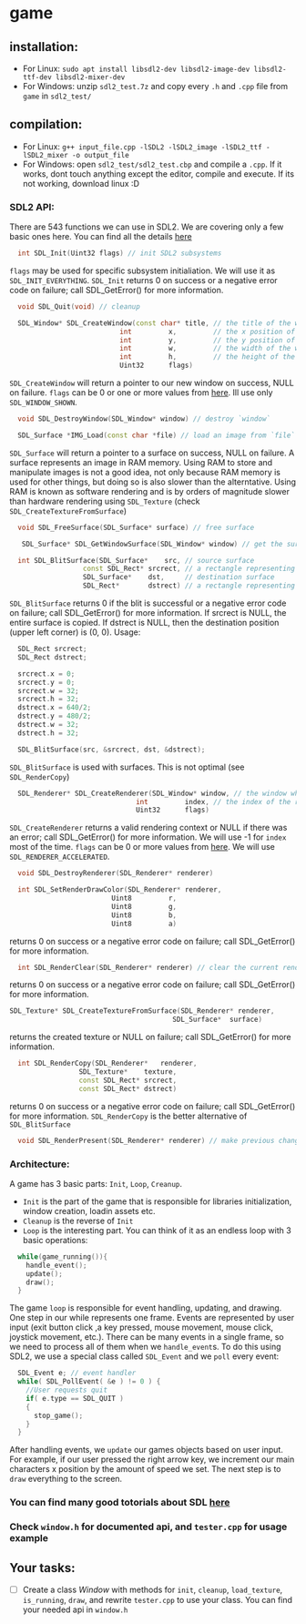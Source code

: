 # game

## installation:
  * For Linux: `sudo apt install libsdl2-dev libsdl2-image-dev libsdl2-ttf-dev libsdl2-mixer-dev`
  * For Windows: unzip `sdl2_test.7z` and copy every `.h` and `.cpp` file from `game` in `sdl2_test/`
  
## compilation:
  * For Linux: `g++ input_file.cpp -lSDL2 -lSDL2_image -lSDL2_ttf -lSDL2_mixer -o output_file`
  * For Windows: open `sdl2_test/sdl2_test.cbp` and compile a `.cpp`. If it works, dont touch anything except the editor, compile and execute. If its not working, download linux :D
  
### SDL2 API:
  There are 543 functions we can use in SDL2. We are covering only a few basic ones here. You can find all the details [here](https://wiki.libsdl.org/APIByCategory)
  
  ```C++
    int SDL_Init(Uint32 flags) // init SDL2 subsystems
  ```
  `flags` may be used for specific subsystem initialiation. We will use it as `SDL_INIT_EVERYTHING`.
  `SDL_Init` returns 0 on success or a negative error code on failure; call SDL_GetError() for more information. 
  
  ```C++
    void SDL_Quit(void) // cleanup
  ```
  
  ```C++
    SDL_Window* SDL_CreateWindow(const char* title, // the title of the window
                             int         x,         // the x position of the window, SDL_WINDOWPOS_CENTERED, or SDL_WINDOWPOS_UNDEFINED
                             int         y,         // the y position of the window, SDL_WINDOWPOS_CENTERED, or SDL_WINDOWPOS_UNDEFINED
                             int         w,         // the width of the window, in screen coordinates
                             int         h,         // the height of the window, in screen coordinates
                             Uint32      flags)
  ```
  `SDL_CreateWindow` will return a pointer to our new window on success, NULL on failure.
  `flags` can be 0 or one or more values from [here](https://wiki.libsdl.org/SDL_WindowFlags). Ill use only `SDL_WINDOW_SHOWN`.
  
  ```C++
    void SDL_DestroyWindow(SDL_Window* window) // destroy `window`
  ```
  
  ```C++
    SDL_Surface *IMG_Load(const char *file) // load an image from `file` (path to image)
  ```
   `SDL_Surface` will return a pointer to a surface on success, NULL on failure.
   A surface represents an image in RAM memory. Using RAM to store and manipulate images is not a good idea, not only because RAM memory is used for other things, but doing so is also slower than the alterntative. Using RAM is known as software rendering and is by orders of magnitude slower than hardware rendering using `SDL_Texture` (check `SDL_CreateTextureFromSurface`)
   
  ```C++
    void SDL_FreeSurface(SDL_Surface* surface) // free surface
  ```
  
  ```C++
     SDL_Surface* SDL_GetWindowSurface(SDL_Window* window) // get the surface of our window
  ```
  
  ```C++
    int SDL_BlitSurface(SDL_Surface*    src, // source surface
                    const SDL_Rect* srcrect, // a rectangle representing the part of the src surface we want to blit from
                    SDL_Surface*    dst,     // destination surface
                    SDL_Rect*       dstrect) // a rectangle representing the part of the dst surface we want to blit to
  ```
  `SDL_BlitSurface` returns 0 if the blit is successful or a negative error code on failure; call SDL_GetError() for more information. 
  If srcrect is NULL, the entire surface is copied. If dstrect is NULL, then the destination position (upper left corner) is (0, 0). 
  Usage:
  ```C++
    SDL_Rect srcrect;
    SDL_Rect dstrect;

    srcrect.x = 0;
    srcrect.y = 0;
    srcrect.w = 32;
    srcrect.h = 32;
    dstrect.x = 640/2;
    dstrect.y = 480/2;
    dstrect.w = 32;
    dstrect.h = 32;

    SDL_BlitSurface(src, &srcrect, dst, &dstrect);
  ```
  `SDL_BlitSurface` is used with surfaces. This is not optimal (see `SDL_RenderCopy`)
  
  ```C++
    SDL_Renderer* SDL_CreateRenderer(SDL_Window* window, // the window where rendering is displayed
                                 int         index, // the index of the rendering driver to initialize, or -1 to initialize the first one supporting the requested flags (we will use -1)
                                 Uint32      flags)
  ```
  `SDL_CreateRenderer` returns a valid rendering context or NULL if there was an error; call SDL_GetError() for more information.
  We will use -1 for `index` most of the time.
  `flags` can be 0 or more values from [here](https://wiki.libsdl.org/SDL_RendererFlags). We will use `SDL_RENDERER_ACCELERATED`.
  
  ```C++
    void SDL_DestroyRenderer(SDL_Renderer* renderer)
  ```
  
  
  ```C++
    int SDL_SetRenderDrawColor(SDL_Renderer* renderer,
                           Uint8         r,
                           Uint8         g,
                           Uint8         b,
                           Uint8         a)
  ```
  returns 0 on success or a negative error code on failure; call SDL_GetError() for more information. 
  
  
  ```C++
    int SDL_RenderClear(SDL_Renderer* renderer) // clear the current rendering target with the drawing color. 
  ```
  returns 0 on success or a negative error code on failure; call SDL_GetError() for more information. 
  
  ```C++
  SDL_Texture* SDL_CreateTextureFromSurface(SDL_Renderer* renderer,
                                          SDL_Surface*  surface)
  ```
 returns the created texture or NULL on failure; call SDL_GetError() for more information. 
  
  ```C++
    int SDL_RenderCopy(SDL_Renderer*   renderer,
                   SDL_Texture*    texture,
                   const SDL_Rect* srcrect,
                   const SDL_Rect* dstrect)
  ```
  returns 0 on success or a negative error code on failure; call SDL_GetError() for more information. `SDL_RenderCopy` is the better alternative of `SDL_BlitSurface`
  
  ```C++
    void SDL_RenderPresent(SDL_Renderer* renderer) // make previous changes to `renderer` visible
  ```
   
  
### Architecture:
  A game has 3 basic parts: `Init`, `Loop`, `Creanup`. 
  * `Init` is the part of the game that is responsible for libraries initialization, window creation, loadin assets etc. 
  * `Cleanup` is the reverse of `Init`
  * `Loop` is the interesting part. You can think of it as an endless loop with 3 basic operations:
  ```C++
    while(game_running()){
      handle_event();
      update();
      draw();
    }
  ```
  The game `loop` is responsible for event handling, updating, and drawing. One step in our while represents one frame. Events are represented by user input (exit button click ,a key pressed, mouse movement, mouse click, joystick movement, etc.). There can be many events in a single frame, so we need to process all of them when we `handle_event`s. To do this using SDL2, we use a special class called `SDL_Event` and we `poll` every event:
  ```C++
    SDL_Event e; // event handler
    while( SDL_PollEvent( &e ) != 0 ) { 
      //User requests quit 
      if( e.type == SDL_QUIT ) 
      { 
        stop_game(); 
      } 
    }
  ```
  After handling events, we `update` our games objects based on user input. For example, if our user pressed the right arrow key, we increment our main characters x position by the amount of speed we set.
  The next step is to `draw` everything to the screen.
  
  
### You can find many good totorials about SDL [here](http://lazyfoo.net/tutorials/SDL/index.php)
### Check `window.h` for documented api, and `tester.cpp` for usage example

## Your tasks:
  - [ ] Create a class _Window_ with methods for `init`, `cleanup`, `load_texture`, `is_running`, `draw`, and rewrite `tester.cpp` to use your class. You can find your needed api in `window.h`
